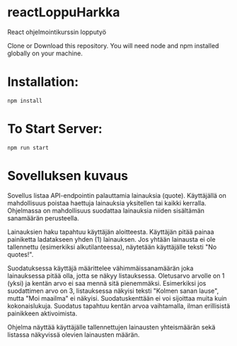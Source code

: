 # reactLoppuHarkka

React ohjelmointikurssin lopputyö

Clone or Download this repository. You will need node and npm installed globally on your machine.

# Installation:

`npm install`


# To Start Server:

`npm run start`

# Sovelluksen kuvaus

Sovellus listaa API-endpointin 
palauttamia lainauksia (quote). Käyttäjällä on mahdollisuus poistaa haettuja 
lainauksia yksitellen tai kaikki kerralla. Ohjelmassa on mahdollisuus suodattaa 
lainauksia niiden sisältämän sanamäärän perusteella.

Lainauksien haku tapahtuu käyttäjän aloitteesta. Käyttäjän pitää painaa painiketta 
ladatakseen yhden (1) lainauksen. Jos yhtään lainausta ei ole tallennettu 
(esimerkiksi alkutilanteessa), näytetään käyttäjälle teksti "No quotes!".

Suodatuksessa käyttäjä määrittelee vähimmäissanamäärän joka lainauksessa pitää 
olla, jotta se näkyy listauksessa. Oletusarvo arvolle on 1 (yksi) ja kentän arvo ei saa 
mennä sitä pienemmäksi. Esimerkiksi jos suodattimen arvo on 3, listauksessa 
näkyisi teksti "Kolmen sanan lause", mutta "Moi maailma" ei näkyisi. 
Suodatuskenttään ei voi sijoittaa muita kuin kokonaislukuja. Suodatus tapahtuu 
kentän arvoa vaihtamalla, ilman erillisistä painikkeen aktivoimista.

Ohjelma näyttää käyttäjälle tallennettujen lainausten yhteismäärän sekä listassa 
näkyvissä olevien lainausten määrän.
